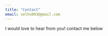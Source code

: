 ```yaml
---
title: "Contact"
email: selhu093@gmail.com
---
```


I would love to hear from you!
contact me below

